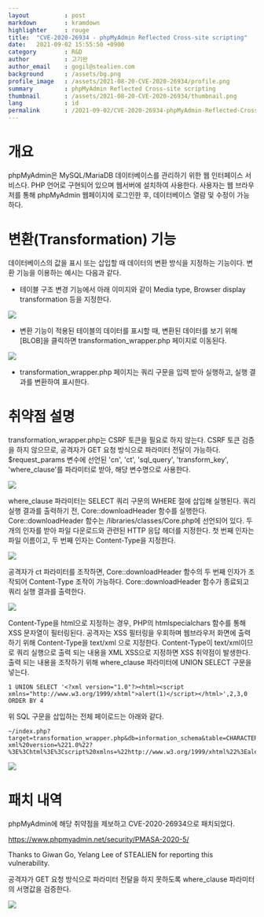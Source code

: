 ```yaml
---
layout          : post
markdown        : kramdown
highlighter     : rouge
title:  "CVE-2020-26934 - phpMyAdmin Reflected Cross-site scripting"
date:   2021-09-02 15:55:50 +0900
category        : R&D
author          : 고기완
author_email    : gogil@stealien.com
background      : /assets/bg.png
profile_image   : /assets/2021-08-20-CVE-2020-26934/profile.png
summary         : phpMyAdmin Reflected Cross-site scripting
thumbnail       : /assets/2021-08-20-CVE-2020-26934/thumbnail.png
lang            : id
permalink       : /2021-09-02/CVE-2020-26934-phpMyAdmin-Reflected-Cross-site-scripting
---
```

# 개요
phpMyAdmin은 MySQL/MariaDB 데이터베이스를 관리하기 위한 웹 인터페이스 서비스다. PHP 언어로 구현되어 있으며 웹서버에 설치하여 사용한다. 사용자는 웹 브라우저를 통해 phpMyAdmin 웹페이지에 로그인한 후, 데이터베이스 열람 및 수정이 가능하다.

# 변환(Transformation) 기능
데이터베이스의 값을 표시 또는 삽입할 때 데이터의 변환 방식을 지정하는 기능이다.
변환 기능을 이용하는 예시는 다음과 같다.
- 테이블 구조 변경 기능에서 아래 이미지와 같이 Media type, Browser display transformation 등을 지정한다. 

<img src="{{site.baseurl}}/assets/2021-08-20-CVE-2020-26934/cve202026934_1.png" style="max-width:800px; height:auto;" />

- 변환 기능이 적용된 테이블의 데이터를 표시할 때, 변환된 데이터를 보기 위해 [BLOB]을 클릭하면 transformation_wrapper.php 페이지로 이동된다.

<img src="{{site.baseurl}}/assets/2021-08-20-CVE-2020-26934/cve202026934_2.png" style="max-width:800px; height:auto;" />

- transformation_wrapper.php 페이지는 쿼리 구문을 입력 받아 실행하고, 실행 결과를 변환하여 표시한다.


# 취약점 설명
transformation_wrapper.php는 CSRF 토큰을 필요로 하지 않는다. CSRF 토큰 검증을 하지 않으므로, 공격자가 GET 요청 방식으로 파라미터 전달이 가능하다. 
$request_params 변수에 선언된 'cn', 'ct', 'sql_query', 'transform_key', 'where_clause'를 파라미터로 받아, 해당 변수명으로 사용한다.

<img src="{{site.baseurl}}/assets/2021-08-20-CVE-2020-26934/cve202026934_3.png" style="max-width:800px; height:auto;" />

where_clause 파라미터는 SELECT 쿼리 구문의 WHERE 절에 삽입해 실행된다. 
쿼리 실행 결과를 출력하기 전, Core::downloadHeader 함수를 실행한다. Core::downloadHeader 함수는 /libraries/classes/Core.php에 선언되어 있다. 
두 개의 인자를 받아 파일 다운로드와 관련된 HTTP 응답 헤더를 지정한다. 첫 번째 인자는 파일 이름이고, 두 번째 인자는 Content-Type을 지정한다. 

<img src="{{site.baseurl}}/assets/2021-08-20-CVE-2020-26934/cve202026934_4.png" style="max-width:800px; height:auto;" />

공격자가 ct 파라미터를 조작하면, Core::downloadHeader 함수의 두 번째 인자가 조작되어 Content-Type 조작이 가능하다.
Core::downloadHeader 함수가 종료되고 쿼리 실행 결과를 출력한다.

<img src="{{site.baseurl}}/assets/2021-08-20-CVE-2020-26934/cve202026934_5.png" style="max-width:800px; height:auto;" />

Content-Type을 html으로 지정하는 경우, PHP의 htmlspecialchars 함수를 통해 XSS 문자열이 필터링된다. 공격자는 XSS 필터링을 우회하며 웹브라우저 화면에 출력하기 위해 Content-Type을 text/xml 으로 지정한다.
Content-Type이 text/xml이므로 쿼리 실행으로 출력 되는 내용을 XML XSS으로 지정하면 XSS 취약점이 발생한다.
출력 되는 내용을 조작하기 위해 where_clause 파라미터에 UNION SELECT 구문을 넣는다.


```
1 UNION SELECT '<?xml version="1.0"?><html><script xmlns="http://www.w3.org/1999/xhtml">alert(1)</script></html>',2,3,0 ORDER BY 4
```

위 SQL 구문을 삽입하는 전체 페이로드는 아래와 같다.

```
~/index.php?target=transformation_wrapper.php&db=information_schema&table=CHARACTER_SETS&where_clause=1%20UNION%20SELECT%20%27%3C?xml%20version=%221.0%22?%3E%3Chtml%3E%3Cscript%20xmlns=%22http://www.w3.org/1999/xhtml%22%3Ealert(1)%3C/script%3E%3C/html%3E%27,2,3,0%20ORDER%20BY%204&cn=&ct=text/xml&transform_key=CHARACTER_SET_NAME
```

<img src="{{site.baseurl}}/assets/2021-08-20-CVE-2020-26934/cve202026934_6.png" style="max-width:800px; height:auto;" />

# 패치 내역
phpMyAdmin에 해당 취약점을 제보하고 CVE-2020-26934으로 패치되었다.

https://www.phpmyadmin.net/security/PMASA-2020-5/ 

Thanks to Giwan Go, Yelang Lee of STEALIEN for reporting this vulnerability.

공격자가 GET 요청 방식으로 파라미터 전달을 하지 못하도록 where_clause 파라미터의 서명값을 검증한다. 

<img src="{{site.baseurl}}/assets/2021-08-20-CVE-2020-26934/cve202026934_7.png" style="max-width:800px; height:auto;" />

